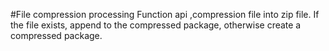 #File compression processing 
Function api ,compression file into zip file.
If the file exists, append to the compressed package, otherwise create a compressed package.
